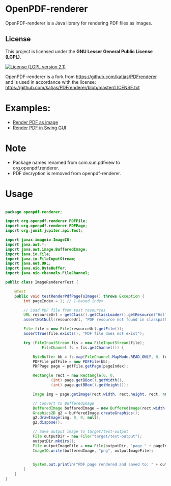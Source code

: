 OpenPDF-renderer
============

OpenPDF-renderer is a Java library for rendering PDF files as images.

## License

This project is licensed under the **GNU Lesser General Public License (LGPL)**. 

[![License (LGPL version 2.1)](https://img.shields.io/badge/license-GNU%20LGPL%20version%202.1-blue.svg?style=flat-square)](http://opensource.org/licenses/LGPL-2.1)

OpenPDF-renderer is a fork from https://github.com/katjas/PDFrenderer and is used in accordance with the license: https://github.com/katjas/PDFrenderer/blob/master/LICENSE.txt

Examples:
========
* [Render PDF as image](https://github.com/LibrePDF/OpenPDF/blob/master/openpdf-renderer/src/test/java/openpdf/renderer/ImageRendererTest.java)
* [Render PDF in Swing GUI](https://github.com/LibrePDF/OpenPDF/blob/master/openpdf-renderer/src/test/java/openpdf/renderer/PdfRendererGui.java)


Note
=====
* Package names renamed from com.sun.pdfview to org.openpdf.renderer.
* PDF decryption is removed from openpdf-renderer.

Usage
=====

```java

package openpdf.renderer;

import org.openpdf.renderer.PDFFile;
import org.openpdf.renderer.PDFPage;
import org.junit.jupiter.api.Test;

import javax.imageio.ImageIO;
import java.awt.*;
import java.awt.image.BufferedImage;
import java.io.File;
import java.io.FileInputStream;
import java.net.URL;
import java.nio.ByteBuffer;
import java.nio.channels.FileChannel;

public class ImageRendererTest {

    @Test
    public void testRenderPdfPageToImage() throws Exception {
        int pageIndex = 1; // 1-based index

        // Load PDF file from test resources
        URL resourceUrl = getClass().getClassLoader().getResource("HelloWorldMeta.pdf");
        assertNotNull(resourceUrl, "PDF resource not found in classpath");

        File file = new File(resourceUrl.getFile());
        assertTrue(file.exists(), "PDF file does not exist");

        try (FileInputStream fis = new FileInputStream(file);
                FileChannel fc = fis.getChannel()) {

            ByteBuffer bb = fc.map(FileChannel.MapMode.READ_ONLY, 0, fc.size());
            PDFFile pdfFile = new PDFFile(bb);
            PDFPage page = pdfFile.getPage(pageIndex);

            Rectangle rect = new Rectangle(0, 0,
                    (int) page.getBBox().getWidth(),
                    (int) page.getBBox().getHeight());

            Image img = page.getImage(rect.width, rect.height, rect, null, true, true);

            // Convert to BufferedImage
            BufferedImage bufferedImage = new BufferedImage(rect.width, rect.height, BufferedImage.TYPE_INT_ARGB);
            Graphics2D g2 = bufferedImage.createGraphics();
            g2.drawImage(img, 0, 0, null);
            g2.dispose();

            // Save output image to target/test-output
            File outputDir = new File("target/test-output");
            outputDir.mkdirs();
            File outputImageFile = new File(outputDir, "page_" + pageIndex + ".png");
            ImageIO.write(bufferedImage, "png", outputImageFile);

            
            System.out.println("PDF page rendered and saved to: " + outputImageFile.getAbsolutePath());
        }
    }
}




```





